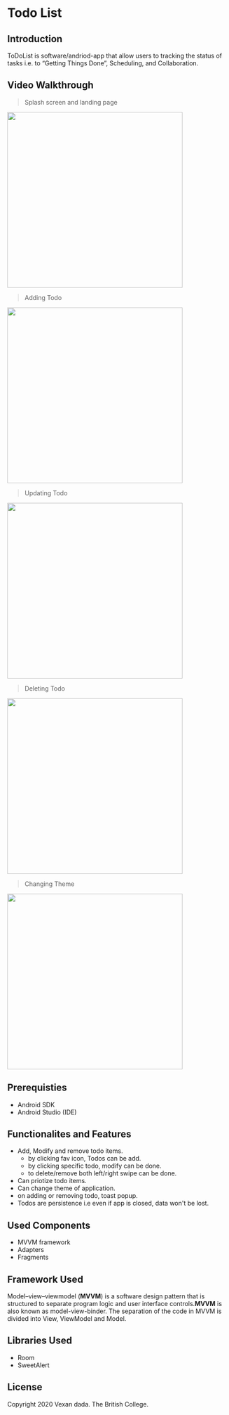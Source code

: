 # Todo List

 ## Introduction

 ToDoList is software/andriod-app that allow users to tracking the status of tasks i.e. to “Getting Things Done”, Scheduling, and Collaboration.
 
 ## Video Walkthrough

> Splash screen and landing page

 <img src="https://media.giphy.com/media/QsJjAFB9R3mwRSiuF6/giphy.gif" height="400px">
 
 >Adding Todo

 <img src="https://media.giphy.com/media/Ihm6l9VG4IGep4OquK/giphy.gif" height="400px">

 >Updating Todo

 <img src="https://media.giphy.com/media/dsuQdx5oXgGHvRAfcE/giphy.gif" height="400px"> 

 >Deleting Todo

 <img src="https://media.giphy.com/media/j5iWzx510IA8KySbd9/giphy.gif" height="400px">

 >Changing Theme

 <img src="https://media.giphy.com/media/J33LxyInLMpKxjBpTG/giphy.gif" height="400px">

## Prerequisties 
 - Android SDK
 - Android Studio (IDE)

## Functionalites and Features
 - Add, Modify and remove todo items.
	+ by clicking fav icon, Todos can be add.
	+ by clicking specific todo, modify can be done.
	+ to delete/remove both left/right swipe can be done.
 - Can priotize todo items.
 - Can change theme of application.
 - on adding or removing todo, toast popup.
 - Todos are persistence i.e even if app is closed, data won't be lost.
 
## Used Components

 - MVVM framework
 - Adapters
 - Fragments

## Framework Used
Model–view–viewmodel (**MVVM**) is a software design pattern that is structured to separate program logic and user interface controls.**MVVM** is also known as model-view-binder. The separation of the code in MVVM is divided into View, ViewModel and Model.
 
## Libraries Used
 - Room
 - SweetAlert
 
## License
 Copyright 2020 Vexan dada. The British College.
